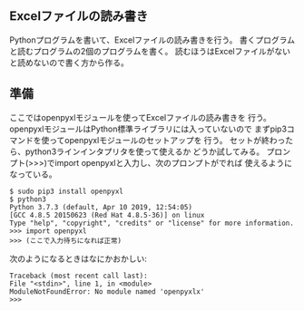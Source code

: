 ## Excelファイルの読み書き

Pythonプログラムを書いて、Excelファイルの読み書きを行う。
書くプログラムと読むプログラムの2個のプログラムを書く。
読むほうはExcelファイルがないと読めないので書く方から作る。

## 準備

ここではopenpyxlモジュールを使ってExcelファイルの読み書きを
行う。openpyxlモジュールはPython標準ライブラリには入っていないので
まずpip3コマンドを使ってopenpyxlモジュールのセットアップを
行う。
セットが終わったら、python3ラインインタプリタを使って使えるか
どうか試してみる。
プロンプト(>>>)でimport openpyxlと入力し、次のプロンプトがでれば
使えるようになっている。

    $ sudo pip3 install openpyxl
    $ python3
    Python 3.7.3 (default, Apr 10 2019, 12:54:05)
    [GCC 4.8.5 20150623 (Red Hat 4.8.5-36)] on linux
    Type "help", "copyright", "credits" or "license" for more information.
    >>> import openpyxl
    >>> (ここで入力待ちになれば正常)

次のようになるときはなにかおかしい:

    Traceback (most recent call last):
    File "<stdin>", line 1, in <module>
    ModuleNotFoundError: No module named 'openpyxlx'
    >>>
